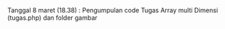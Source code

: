 Tanggal 8 maret (18.38) : Pengumpulan code Tugas Array multi Dimensi (tugas.php) dan folder gambar 
